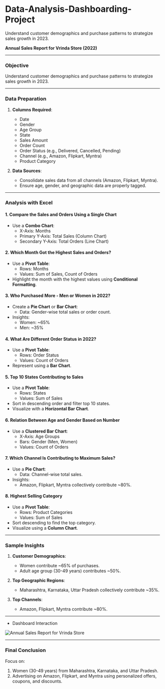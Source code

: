 # Data-Analysis-Dashboarding-Project
Understand customer demographics and purchase patterns to strategize sales growth in 2023.

**Annual Sales Report for Vrinda Store (2022)**

---

### **Objective**
Understand customer demographics and purchase patterns to strategize sales growth in 2023.

---

### **Data Preparation**
1. **Columns Required**:
   - Date
   - Gender
   - Age Group
   - State
   - Sales Amount
   - Order Count
   - Order Status (e.g., Delivered, Cancelled, Pending)
   - Channel (e.g., Amazon, Flipkart, Myntra)
   - Product Category

2. **Data Sources**:
   - Consolidate sales data from all channels (Amazon, Flipkart, Myntra).
   - Ensure age, gender, and geographic data are properly tagged.

---

### **Analysis with Excel**

#### 1. **Compare the Sales and Orders Using a Single Chart**
   - Use a **Combo Chart**:
     - X-Axis: Months
     - Primary Y-Axis: Total Sales (Column Chart)
     - Secondary Y-Axis: Total Orders (Line Chart)

#### 2. **Which Month Got the Highest Sales and Orders?**
   - Use a **Pivot Table**:
     - Rows: Months
     - Values: Sum of Sales, Count of Orders
   - Highlight the month with the highest values using **Conditional Formatting**.

#### 3. **Who Purchased More - Men or Women in 2022?**
   - Create a **Pie Chart** or **Bar Chart**:
     - Data: Gender-wise total sales or order count.
   - Insights:
     - Women: ~65%
     - Men: ~35%

#### 4. **What Are Different Order Status in 2022?**
   - Use a **Pivot Table**:
     - Rows: Order Status
     - Values: Count of Orders
   - Represent using a **Bar Chart**.

#### 5. **Top 10 States Contributing to Sales**
   - Use a **Pivot Table**:
     - Rows: States
     - Values: Sum of Sales
   - Sort in descending order and filter top 10 states.
   - Visualize with a **Horizontal Bar Chart**.

#### 6. **Relation Between Age and Gender Based on Number**
   - Use a **Clustered Bar Chart**:
     - X-Axis: Age Groups
     - Bars: Gender (Men, Women)
     - Values: Count of Orders

#### 7. **Which Channel Is Contributing to Maximum Sales?**
   - Use a **Pie Chart**:
     - Data: Channel-wise total sales.
   - Insights:
     - Amazon, Flipkart, Myntra collectively contribute ~80%.

#### 8. **Highest Selling Category**
   - Use a **Pivot Table**:
     - Rows: Product Categories
     - Values: Sum of Sales
   - Sort descending to find the top category.
   - Visualize using a **Column Chart**.

---

### **Sample Insights**
1. **Customer Demographics**:
   - Women contribute ~65% of purchases.
   - Adult age group (30-49 years) contributes ~50%.

2. **Top Geographic Regions**:
   - Maharashtra, Karnataka, Uttar Pradesh collectively contribute ~35%.

3. **Top Channels**:
   - Amazon, Flipkart, Myntra contribute ~80%.

 
---
- Dashboard Interaction
  
![Annual Sales Report for Vrinda Store](https://github.com/user-attachments/assets/df8e275f-0447-4a36-ba68-9ac40591a658)


---

### **Final Conclusion**
Focus on:
1. Women (30-49 years) from Maharashtra, Karnataka, and Uttar Pradesh.
2. Advertising on Amazon, Flipkart, and Myntra using personalized offers, coupons, and discounts.
